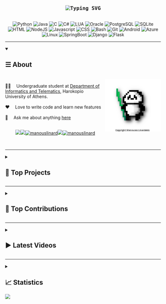 <!-- Intro  -->
<h3 align="center">
        <br>
        <samp><img src="https://readme-typing-svg.demolab.com?font=Fira+Code&size=15&duration=2500&pause=3000&color=0ACF14&center=true&vCenter=true&lines=Hey+There%2C+I+am+Manousos+Linardakis!;%5B+And+welcome+to+my+profile+%3AD+%5D" alt="Typing SVG" /></a>
        </samp>
</h3>
<p align="center">
        <!-- Organisation  -->
        <samp>
            <br>
        </samp>
        <img alt="Python"
          src="https://img.shields.io/badge/Python-3776AB?style=for-the-badge&logo=python&logoColor=white">
        <img alt="Java"
          src="https://img.shields.io/badge/Java-ED8B00?style=for-the-badge&logo=java&logoColor=white">
        <img alt="C"
          src="https://img.shields.io/badge/C-00599C?style=for-the-badge&logo=c&logoColor=white">
        <img alt="C#"
          src="https://img.shields.io/badge/C%23-239120?style=for-the-badge&logo=c-sharp&logoColor=white">
        <img alt="LUA"
          src="https://img.shields.io/badge/Lua-2C2D72?style=for-the-badge&logo=lua&logoColor=white">
        <img alt="Oracle"
          src="https://img.shields.io/badge/Oracle-F80000?style=for-the-badge&logo=oracle&logoColor=black">
        <img alt="PostgreSQL"
          src="https://img.shields.io/badge/PostgreSQL-316192?style=for-the-badge&logo=postgresql&logoColor=white">
        <img alt="SQLite"
          src="https://img.shields.io/badge/SQLite-07405E?style=for-the-badge&logo=sqlite&logoColor=white">
        <img alt="HTML"
          src="https://img.shields.io/badge/HTML-239120?style=for-the-badge&logo=html5&logoColor=white">
        <img alt="NodeJS"
          src="https://img.shields.io/badge/Node.js-43853D?style=for-the-badge&logo=node.js&logoColor=white">
        <img alt="Javascript"
          src="https://img.shields.io/badge/JavaScript-F7DF1E?style=for-the-badge&logo=javascript&logoColor=black">
        <img alt="CSS"
          src="https://img.shields.io/badge/CSS-239120?&style=for-the-badge&logo=css3&logoColor=white">
        <img alt="Bash"
          src="https://img.shields.io/badge/GNU%20Bash-4EAA25?style=for-the-badge&logo=GNU%20Bash&logoColor=white">
        <img alt="Git"
          src="https://img.shields.io/badge/Git-F05032?style=for-the-badge&logo=git&logoColor=white">
        <img alt="Android"
          src="https://img.shields.io/badge/Android-3DDC84?style=for-the-badge&logo=android&logoColor=white">
        <img alt="Azure"
          src="https://img.shields.io/badge/microsoft%20azure-0089D6?style=for-the-badge&logo=microsoft-azure&logoColor=white">
        <img alt="Linux"
          src="https://img.shields.io/badge/Linux-FCC624?style=for-the-badge&logo=linux&logoColor=black">
        <img alt="SpringBoot"
          src="https://img.shields.io/badge/Spring-6DB33F?style=for-the-badge&logo=spring&logoColor=white">
        <img alt="Django"
          src="https://img.shields.io/badge/Django-092E20?style=for-the-badge&logo=django&logoColor=white">
        <img alt="Flask"
          src="https://img.shields.io/badge/Flask-000000?style=for-the-badge&logo=flask&logoColor=white">
</p>

---

<!-- Details Section-->
<details open>
    <summary><h2>&#9776; About</h2></summary>
    <br />
    <!-- Programmer Gif Image -->
<a href="https://play.unity.com/mg/other/webgl-build-253" target="_blank">
<img align="right" width="180" src="/assets/panda.png" alt="Panda png" title="Artwork by Manousos Linardakis"/></a>

🧑‍🎓 &emsp;Undergraduate student at [Department of Informatics and Telematics](https://dit.hua.gr/index.php/en/), Harokopio University of Athens. <br/><br/>
❤️ &emsp;Love to write code and learn new features<br/><br/>
💬 &emsp;Ask me about anything [here](https://github.com/manouslinard/manouslinard/issues)
<br></br>

<p align="center">
      <a href="https://manouslinard.github.io/" target="_blank"><img src="https://img.shields.io/badge/website-000000?style=for-the-badge&logo=About.me&logoColor=white"></a><a href="mailto: manouslinard@gmail.com"><img src="https://img.shields.io/badge/Gmail-D14836?style=for-the-badge&logo=gmail&logoColor=white"></a><a href="https://linkedin.com/in/manouslinard" target="_blank"><img src="https://img.shields.io/badge/LinkedIn-0077B5?style=for-the-badge&logo=linkedin&logoColor=white" alt="manouslinard"/></a><a href="https://www.youtube.com/channel/UCzpvHiiqjEdic4UtRALX5tQ" target="_blank"><img src="https://img.shields.io/badge/YouTube-FF0000?style=for-the-badge&logo=youtube&logoColor=white" /></a><a href="https://play.unity.com/u/manlinard02" target="_blank"><img src="https://img.shields.io/badge/Unity-100000?style=for-the-badge&logo=unity&logoColor=white" alt="manouslinard" /></a> 
</p>


<p><br></p>

    
</details>

---

<details>
    <summary><h2>📘 Top Projects</h2></summary>

<br/>
  <p align="left">
    <a href="https://github.com/manouslinard/datascience-ml-hua"><img width="278" src="https://denvercoder1-github-readme-stats.vercel.app/api/pin/?username=manouslinard&repo=datascience-ml-hua&theme=react&bg_color=1F222E&title_color=F85D7F&hide_border=true&icon_color=F8D866&show_icons=false" alt="ds_ml_hua"></a>
    <a href="https://github.com/manouslinard/smart-city-app"><img width="278" src="https://denvercoder1-github-readme-stats.vercel.app/api/pin/?username=manouslinard&repo=smart-city-app&theme=react&bg_color=1F222E&title_color=F85D7F&hide_border=true&icon_color=F8D866&show_icons=false" alt="physics_hackathon"></a>
    <a href="https://github.com/manouslinard/dist_sys_2022"><img width="278" src="https://denvercoder1-github-readme-stats.vercel.app/api/pin/?username=manouslinard&repo=dist_sys_2022&theme=react&bg_color=1F222E&title_color=F85D7F&hide_border=true&icon_color=F8D866&show_icons=false" alt="dist sys"></a>
    <a href="https://github.com/manouslinard/music-recommender"><img width="278" src="https://denvercoder1-github-readme-stats.vercel.app/api/pin/?username=manouslinard&repo=music-recommender&theme=react&bg_color=1F222E&title_color=F85D7F&hide_border=true&icon_color=F8D866&show_icons=false" alt="music recommender"></a>
    <a href="https://github.com/manouslinard/hackathon-driver-distr"><img width="278" src="https://denvercoder1-github-readme-stats.vercel.app/api/pin/?username=manouslinard&repo=hackathon-driver-distr&theme=react&bg_color=1F222E&title_color=F85D7F&hide_border=true&icon_color=F8D866&show_icons=false" alt="hackathon_driver"></a>
    <a href="https://github.com/manouslinard/bluetooth-car"><img width="278" src="https://denvercoder1-github-readme-stats.vercel.app/api/pin/?username=manouslinard&repo=bluetooth-car&theme=react&bg_color=1F222E&title_color=F85D7F&hide_border=true&icon_color=F8D866&show_icons=false" alt="bluetooth-car"></a>
    <a href="https://github.com/manouslinard/manouslinard.github.io"><img width="278" src="https://denvercoder1-github-readme-stats.vercel.app/api/pin/?username=manouslinard&repo=manouslinard.github.io&theme=react&bg_color=1F222E&title_color=F85D7F&hide_border=true&icon_color=F8D866&show_icons=false" alt="webportfolio"></a>
    <a href="https://github.com/manouslinard/python-webscraper"><img width="278" src="https://denvercoder1-github-readme-stats.vercel.app/api/pin?username=manouslinard&repo=python-webscraper&theme=react&bg_color=1F222E&title_color=F85D7F&hide_border=true&icon_color=F8D866&show_icons=false" alt="python-webscraper"></a>
    <a href="https://github.com/manouslinard/python_orcl_db"><img width="278" src="https://denvercoder1-github-readme-stats.vercel.app/api/pin/?username=manouslinard&repo=python_orcl_db&theme=react&bg_color=1F222E&title_color=F85D7F&hide_border=true&icon_color=F8D866&show_icons=false" alt="python_orcl_db"></a>
  </p>

  <a href="https://github.com/manouslinard?tab=repositories&sort=stargazers"><img alt="All Repositories" title="All Repositories" src="https://custom-icon-badges.demolab.com/badge/-All%20Repos-1F222E?style=for-the-badge&logoColor=white&logo=repo"/></a>


</details>

---

<details>
    <summary><h2>📕 Top Contributions</h2></summary>

<br/>
  <p align="left">
    <a href="https://github.com/eellak/fossbot-web-simulator"><img width="278" src="https://denvercoder1-github-readme-stats.vercel.app/api/pin/?username=eellak&repo=fossbot-web-simulator&theme=react&bg_color=1F222E&title_color=F85D7F&hide_border=true&icon_color=F8D866&show_icons=false" alt="GSoC 2023"></a>
    <a href="https://github.com/eellak/fossbot"><img width="278" src="https://denvercoder1-github-readme-stats.vercel.app/api/pin/?username=eellak&repo=fossbot&theme=react&bg_color=1F222E&title_color=F85D7F&hide_border=true&icon_color=F8D866&show_icons=false" alt="fossbot"></a>
    <a href="https://github.com/chronis10/fossbot_source"><img width="278" src="https://denvercoder1-github-readme-stats.vercel.app/api/pin?username=chronis10&repo=fossbot_source&theme=react&bg_color=1F222E&title_color=F85D7F&hide_border=true&icon_color=F8D866&show_icons=false" alt="fossbot_source"></a>
    <a href="https://github.com/chronis10/fossbot_simulator"><img width="278" src="https://denvercoder1-github-readme-stats.vercel.app/api/pin/?username=chronis10&repo=fossbot_simulator&theme=react&bg_color=1F222E&title_color=F85D7F&hide_border=true&icon_color=F8D866&show_icons=false" alt="fossbot_simulator"></a>
  </p>

  <p align="left">
    <a href="https://github.com/stars/manouslinard/lists/contributions"><img alt="All Repositories" title="All Repositories" src="https://custom-icon-badges.demolab.com/badge/-All%20Forks-1F222E?style=for-the-badge&logoColor=white&logo=fork"/></a>
  </p>

</details>

---

<details>
    <summary><h2>▶️ Latest Videos</h2></summary>
    <br />

<!-- BEGIN YOUTUBE-CARDS -->

<!-- END YOUTUBE-CARDS -->

<p align="left">
  <a href="https://www.youtube.com/@manouslinard"><img alt="View Channel" title="View Channel" src="https://custom-icon-badges.demolab.com/badge/-View%20Channel-1F222E?style=for-the-badge&logoColor=white&logo=device-camera-video"/></a>
</p>

</details>

---

<details>
    <summary><h2>📈 Statistics</h2></summary>
    <br />
<p align="center">
  <img src="https://github-profile-trophy.vercel.app/?username=manouslinard&no-bg=false&no-frame=true&margin-w=5&theme=juicyfresh" alt="Trophies">
  <br><br>
  <a href="https://github.com/manouslinard"><img alt="Manouslinard Github Stats" src="https://denvercoder1-github-readme-stats.vercel.app/api?username=manouslinard&show_icons=true&count_private=true&theme=react&border_color=7F3FBF&bg_color=0D1117&title_color=F85D7F&icon_color=F8D866" width="49.5%"/></a>
  <a href="https://github.com/manouslinard"><img alt="Manouslinard Top Languages" src="https://denvercoder1-github-readme-stats.vercel.app/api/top-langs/?username=manouslinard&langs_count=8&layout=compact&theme=react&border_color=7F3FBF&bg_color=0D1117&title_color=F85D7F&icon_color=F8D866" width="49.5%"/></a>
  <br>
</p>
</details>

<img src="https://camo.githubusercontent.com/b867e04377eea646939445ce4e0565253428256abc39c6d32d7b67aab3160d18/68747470733a2f2f63617073756c652d72656e6465722e76657263656c2e6170702f6170693f747970653d776176696e6726636f6c6f723d6772616469656e74266865696768743d3130302673656374696f6e3d666f6f746572" theme=tokyonight/>
